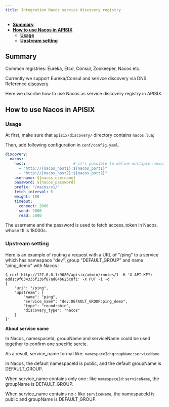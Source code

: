 ```yaml
---
title: Integration Nacos service discovery registry
---
```

<!--
#
# Licensed to the Apache Software Foundation (ASF) under one or more
# contributor license agreements.  See the NOTICE file distributed with
# this work for additional information regarding copyright ownership.
# The ASF licenses this file to You under the Apache License, Version 2.0
# (the "License"); you may not use this file except in compliance with
# the License.  You may obtain a copy of the License at
#
#     http://www.apache.org/licenses/LICENSE-2.0
#
# Unless required by applicable law or agreed to in writing, software
# distributed under the License is distributed on an "AS IS" BASIS,
# WITHOUT WARRANTIES OR CONDITIONS OF ANY KIND, either express or implied.
# See the License for the specific language governing permissions and
# limitations under the License.
#
-->

* [**Summary**](#Summary)
* [**How to use Nacos in APISIX**](#How-to-use-Nacos-in-APISIX)
    * [**Usage**](#Usage)
    * [**Upstream setting**](#Upstream-setting)

## Summary

Common registries: Eureka, Etcd, Consul, Zookeeper, Nacos etc.

Currently we support Eureka/Consul and serivce discovery via DNS. Reference [discovery](https://github.com/apache/apisix/blob/master/docs/en/latest/discovery.md)

Here we discribe how to use Nacos as service discovery registry in APISIX.

## How to use Nacos in APISIX

### Usage

At first, make sure that `apisix/discovery/` directory contains `nacos.lua`;

Then, add following configuration in `conf/config.yaml`.

```yaml
discovery:                     
  nacos:
    host:                     # it's possible to define multiple nacos hosts addresses of the same nacos cluster.
      - "http://{nacos_host1}:${nacos_port1}"
      - "http://{nacos_host2}:${nacos_port2}"
    username: ${nacos_username}
    password: ${nacos_password}
    prefix: "/nacos/v1/"
    fetch_interval: 5           
    weight: 100                 
    timeout:
      connect: 2000             
      send: 2000               
      read: 5000               
```

The username and the password is used to fetch access_token in Nacos, whose ttl is 18000s. 

### Upstream setting

Here is an example of routing a request with a URL of "/ping" to a service which has namespace "dev", group "DEFAULT_GROUP" and name "ping_demo" with Nacos :

```shell
$ curl http://127.0.0.1:9080/apisix/admin/routes/1 -H 'X-API-KEY: edd1c9f034335f136f87ad84b625c8f1' -X PUT -i -d '
{
    "uri": "/ping",
    "upstream": {
        "name": "ping",
        "service_name": "dev:DEFAULT_GROUP:ping_demo",
        "type": "roundrobin",
        "discovery_type": "nacos"
    }
}'
```
**About service name**

In Nacos, namespaceId, groupName and serviceName could be used together to confirm one specific sercie. 

As a result, service_name format like: `namespaceId:groupName:serviceName`.

In Nacos, the default namespaceId is public, and the default groupName is DEFAULT_GROUP.

When service_name contains only one`:` like `namespaceId:serviceName`, the groupName is DEFAULT_GROUP.

When service_name contains no `:` like `serviceName`, the namespaceId is public and groupName is DEFAULT_GROUP.
